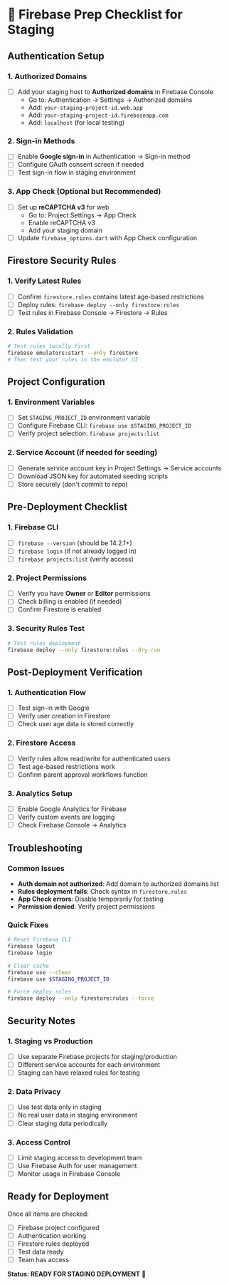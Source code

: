 # 🔐 Firebase Prep Checklist for Staging

## Authentication Setup

### 1. Authorized Domains
- [ ] Add your staging host to **Authorized domains** in Firebase Console
  - Go to: Authentication → Settings → Authorized domains
  - Add: `your-staging-project-id.web.app`
  - Add: `your-staging-project-id.firebaseapp.com`
  - Add: `localhost` (for local testing)

### 2. Sign-in Methods
- [ ] Enable **Google sign-in** in Authentication → Sign-in method
- [ ] Configure OAuth consent screen if needed
- [ ] Test sign-in flow in staging environment

### 3. App Check (Optional but Recommended)
- [ ] Set up **reCAPTCHA v3** for web
  - Go to: Project Settings → App Check
  - Enable reCAPTCHA v3
  - Add your staging domain
- [ ] Update `firebase_options.dart` with App Check configuration

## Firestore Security Rules

### 1. Verify Latest Rules
- [ ] Confirm `firestore.rules` contains latest age-based restrictions
- [ ] Deploy rules: `firebase deploy --only firestore:rules`
- [ ] Test rules in Firebase Console → Firestore → Rules

### 2. Rules Validation
```bash
# Test rules locally first
firebase emulators:start --only firestore
# Then test your rules in the emulator UI
```

## Project Configuration

### 1. Environment Variables
- [ ] Set `STAGING_PROJECT_ID` environment variable
- [ ] Configure Firebase CLI: `firebase use $STAGING_PROJECT_ID`
- [ ] Verify project selection: `firebase projects:list`

### 2. Service Account (if needed for seeding)
- [ ] Generate service account key in Project Settings → Service accounts
- [ ] Download JSON key for automated seeding scripts
- [ ] Store securely (don't commit to repo)

## Pre-Deployment Checklist

### 1. Firebase CLI
- [ ] `firebase --version` (should be 14.2.1+)
- [ ] `firebase login` (if not already logged in)
- [ ] `firebase projects:list` (verify access)

### 2. Project Permissions
- [ ] Verify you have **Owner** or **Editor** permissions
- [ ] Check billing is enabled (if needed)
- [ ] Confirm Firestore is enabled

### 3. Security Rules Test
```bash
# Test rules deployment
firebase deploy --only firestore:rules --dry-run
```

## Post-Deployment Verification

### 1. Authentication Flow
- [ ] Test sign-in with Google
- [ ] Verify user creation in Firestore
- [ ] Check user age data is stored correctly

### 2. Firestore Access
- [ ] Verify rules allow read/write for authenticated users
- [ ] Test age-based restrictions work
- [ ] Confirm parent approval workflows function

### 3. Analytics Setup
- [ ] Enable Google Analytics for Firebase
- [ ] Verify custom events are logging
- [ ] Check Firebase Console → Analytics

## Troubleshooting

### Common Issues
- **Auth domain not authorized**: Add domain to authorized domains list
- **Rules deployment fails**: Check syntax in `firestore.rules`
- **App Check errors**: Disable temporarily for testing
- **Permission denied**: Verify project permissions

### Quick Fixes
```bash
# Reset Firebase CLI
firebase logout
firebase login

# Clear cache
firebase use --clear
firebase use $STAGING_PROJECT_ID

# Force deploy rules
firebase deploy --only firestore:rules --force
```

## Security Notes

### 1. Staging vs Production
- [ ] Use separate Firebase projects for staging/production
- [ ] Different service accounts for each environment
- [ ] Staging can have relaxed rules for testing

### 2. Data Privacy
- [ ] Use test data only in staging
- [ ] No real user data in staging environment
- [ ] Clear staging data periodically

### 3. Access Control
- [ ] Limit staging access to development team
- [ ] Use Firebase Auth for user management
- [ ] Monitor usage in Firebase Console

## Ready for Deployment

Once all items are checked:
- [ ] Firebase project configured
- [ ] Authentication working
- [ ] Firestore rules deployed
- [ ] Test data ready
- [ ] Team has access

**Status: READY FOR STAGING DEPLOYMENT** 🚀
